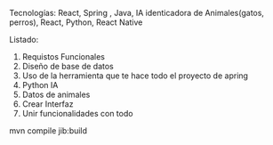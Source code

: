 Tecnologías:
React, Spring , Java, IA identicadora de Animales(gatos, perros),  React, Python, React Native

Listado:

1. Requistos Funcionales
1. Diseño de base de datos
1. Uso de la herramienta que te hace todo el proyecto de apring
1. Python IA
1. Datos de animales
1. Crear Interfaz
1. Unir funcionalidades con todo

mvn compile jib:build
